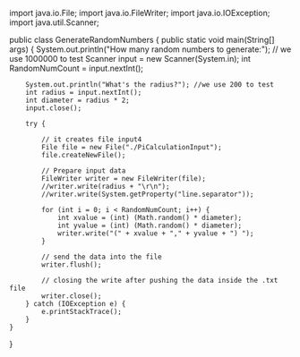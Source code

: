 
import java.io.File;
import java.io.FileWriter;
import java.io.IOException;
import java.util.Scanner;

public class GenerateRandomNumbers {
    public static void main(String[] args) {
        System.out.println("How many random numbers to generate:"); // we use 1000000 to test
        Scanner input = new Scanner(System.in);
        int RandomNumCount = input.nextInt();

        System.out.println("What's the radius?"); //we use 200 to test
        int radius = input.nextInt();
        int diameter = radius * 2;
        input.close();

        try {

            // it creates file input4
            File file = new File("./PiCalculationInput");
            file.createNewFile();

            // Prepare input data 
            FileWriter writer = new FileWriter(file);
            //writer.write(radius + "\r\n");
            //writer.write(System.getProperty("line.separator"));

            for (int i = 0; i < RandomNumCount; i++) {
                int xvalue = (int) (Math.random() * diameter);
                int yvalue = (int) (Math.random() * diameter);
                writer.write("(" + xvalue + "," + yvalue + ") ");
            }

            // send the data into the file
            writer.flush();

            // closing the write after pushing the data inside the .txt file
            writer.close();
        } catch (IOException e) {
            e.printStackTrace();
        }
    }
}
    
